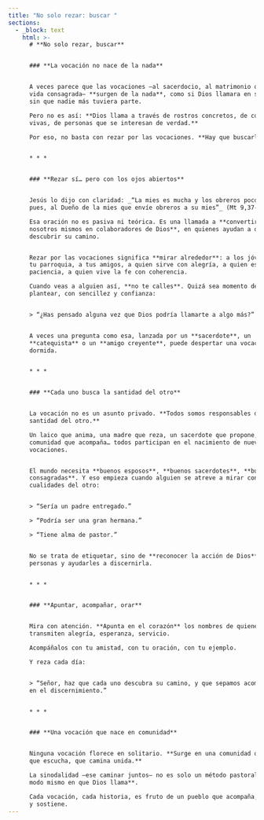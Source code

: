 ```yaml
---
title: "No solo rezar: buscar "
sections:
  - _block: text
    html: >-
      # **No solo rezar, buscar**


      ### **La vocación no nace de la nada**


      A veces parece que las vocaciones —al sacerdocio, al matrimonio o a la
      vida consagrada— **surgen de la nada**, como si Dios llamara en secreto
      sin que nadie más tuviera parte.  

      Pero no es así: **Dios llama a través de rostros concretos, de comunidades
      vivas, de personas que se interesan de verdad.**  

      Por eso, no basta con rezar por las vocaciones. **Hay que buscarlas.**


      * * *


      ### **Rezar sí… pero con los ojos abiertos**


      Jesús lo dijo con claridad: _“La mies es mucha y los obreros pocos; rogad,
      pues, al Dueño de la mies que envíe obreros a su mies”_ (Mt 9,37-38).  

      Esa oración no es pasiva ni teórica. Es una llamada a **convertirnos
      nosotros mismos en colaboradores de Dios**, en quienes ayudan a otros a
      descubrir su camino.


      Rezar por las vocaciones significa **mirar alrededor**: a los jóvenes de
      tu parroquia, a tus amigos, a quien sirve con alegría, a quien escucha con
      paciencia, a quien vive la fe con coherencia.  

      Cuando veas a alguien así, **no te calles**. Quizá sea momento de
      plantear, con sencillez y confianza:


      > “¿Has pensado alguna vez que Dios podría llamarte a algo más?”


      A veces una pregunta como esa, lanzada por un **sacerdote**, un
      **catequista** o un **amigo creyente**, puede despertar una vocación
      dormida.


      * * *


      ### **Cada uno busca la santidad del otro**


      La vocación no es un asunto privado. **Todos somos responsables de la
      santidad del otro.**  

      Un laico que anima, una madre que reza, un sacerdote que propone, una
      comunidad que acompaña… todos participan en el nacimiento de nuevas
      vocaciones.


      El mundo necesita **buenos esposos**, **buenos sacerdotes**, **buenas
      consagradas**. Y eso empieza cuando alguien se atreve a mirar con fe las
      cualidades del otro:


      > “Sería un padre entregado.”  

      > “Podría ser una gran hermana.”  

      > “Tiene alma de pastor.”


      No se trata de etiquetar, sino de **reconocer la acción de Dios** en las
      personas y ayudarles a discernirla.


      * * *


      ### **Apuntar, acompañar, orar**


      Mira con atención. **Apunta en el corazón** los nombres de quienes
      transmiten alegría, esperanza, servicio.  

      Acompáñalos con tu amistad, con tu oración, con tu ejemplo.  

      Y reza cada día:


      > “Señor, haz que cada uno descubra su camino, y que sepamos acompañarnos
      en el discernimiento.”


      * * *


      ### **Una vocación que nace en comunidad**


      Ninguna vocación florece en solitario. **Surge en una comunidad que ora,
      que escucha, que camina unida.**  

      La sinodalidad —ese caminar juntos— no es solo un método pastoral: **es el
      modo mismo en que Dios llama**.  

      Cada vocación, cada historia, es fruto de un pueblo que acompaña, propone
      y sostiene.
---
```

